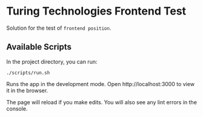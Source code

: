 # Turing Technologies Frontend Test

Solution for the test of `frontend position`.

## Available Scripts

In the project directory, you can run:

`./scripts/run.sh`

Runs the app in the development mode.
Open http://localhost:3000 to view it in the browser.

The page will reload if you make edits.
You will also see any lint errors in the console.
